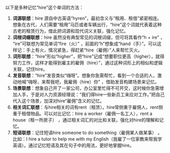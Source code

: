 以下是多种记忆“hire”这个单词的方法：
1. **词源联想**：hire 源自中古英语“hyren”，最初含义与“租用、租借”紧密相连。想象在古代，人们需要“租用”马匹或者车辆出行，“hire”这个词就代表着这种古老的租赁行为，借此把词源和现代词义关联，强化记忆。
2. **词根词缀联想**：hire 虽然没有典型常见的词根词缀，但可将其看作“h + ire” ， “ire”可联想为常见单词“fire（火）” ，前面的“h”想象成“hand（手）”。可以这样记：手上有火，情况紧急，得赶紧“hire（雇佣）”人来帮忙灭火。
3. **词形联想**：“hire”形似“higher”，把“hire”记成“想要职位更高（higher），就得努力工作，这样才能得到雇主的雇佣（hire）”，通过这种词形上的相似和逻辑关联，记住hire。
4. **发音联想**：“hire”发音类似“嗨呀”。想象你急需帮忙，看到一个合适的人，激动地喊“嗨呀，来帮我吧，我雇佣（hire）你” ，借助发音构建场景来记忆。
5. **场景联想**：想象自己开了一家公司，办公室里忙得不可开交，这时候你急需增加人手，于是对人力资源经理说：“我们得hire一些新员工来应对工作。”把自己代入这个场景，加深对hire“雇佣”含义的记忆。
6. **相关词汇联想**：与hire相关的词有rent（租赁）。hire常侧重于雇佣人，rent侧重于租借物品。可以对比记忆：hire a worker（雇佣一名工人），rent a house（租一所房子） ，通过相关词汇的对比和关联，强化对hire的理解和记忆。
7. **短语联想**：记住短语hire someone to do something（雇佣某人做某事） 。比如：I hire a tutor to help me with my English（我雇了一位家教来帮我学英语）。通过记忆短语及其在句子中的用法，更好地掌握hire。 